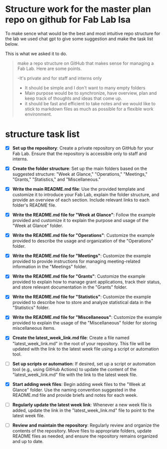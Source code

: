 # Structure work for the master plan repo on github for Fab Lab Isa

To make sence what would be the best and most intuitive repo structure for the lab we used chat gpt to give some suggestion and make the task list below.

This is what we asked it to do.

> make a repo structure on GitHub that makes sense for managing a Fab Lab. Here are some points.
> 
> -It's private and for staff and interns only
> - It should be simple and I don't want to many empty folders
> - Main purpose would be to synchronize, have overview, plan and keep track of thoughts and ideas that come up.
> - it should be fast and efficient to take notes and we would like to stick to markdown files as much as possible for a flexible work environment.


# structure task list 

- [x] **Set up the repository**: Create a private repository on GitHub for your Fab Lab. Ensure that the repository is accessible only to staff and interns.

- [x] **Create the folder structure**: Set up the main folders based on the suggested structure: "Week at Glance," "Operations," "Meetings," "Grants," "Statistics," and "Miscellaneous."

- [x] **Write the main README.md file**: Use the provided template and customize it to introduce your Fab Lab, explain the folder structure, and provide an overview of each section. Include relevant links to each folder's README file.

- [x] **Write the README.md file for "Week at Glance"**: Follow the example provided and customize it to explain the purpose and usage of the "Week at Glance" folder.

- [x] **Write the README.md file for "Operations"**: Customize the example provided to describe the usage and organization of the "Operations" folder.

- [x] **Write the README.md file for "Meetings"**: Customize the example provided to provide instructions for managing meeting-related information in the "Meetings" folder.

- [x] **Write the README.md file for "Grants"**: Customize the example provided to explain how to manage grant applications, track their status, and store relevant documentation in the "Grants" folder.

- [x] **Write the README.md file for "Statistics"**: Customize the example provided to describe how to store and analyze statistical data in the "Statistics" folder.

- [x] **Write the README.md file for "Miscellaneous"**: Customize the example provided to explain the usage of the "Miscellaneous" folder for storing miscellaneous items.

- [x] **Create the latest_week_link.md file**: Create a file named "latest_week_link.md" in the root of your repository. This file will be updated with the link to the latest week file using a script or automation tool.

- [ ] **Set up scripts or automation**: If desired, set up a script or automation tool (e.g., using GitHub Actions) to update the content of the "latest_week_link.md" file with the link to the latest week file.

- [x] **Start adding week files**: Begin adding week files to the "Week at Glance" folder. Use the naming convention suggested in the README.md file and provide briefs and notes for each week.

- [ ] **Regularly update the latest week link**: Whenever a new week file is added, update the link in the "latest_week_link.md" file to point to the latest week file.

- [ ] **Review and maintain the repository**: Regularly review and organize the contents of the repository. Move files to appropriate folders, update README files as needed, and ensure the repository remains organized and up to date.
